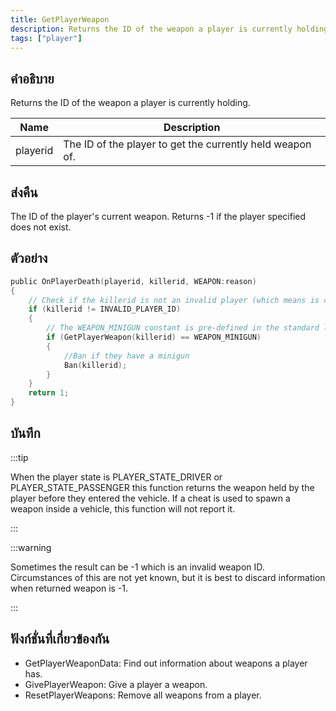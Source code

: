 ```yaml
---
title: GetPlayerWeapon
description: Returns the ID of the weapon a player is currently holding.
tags: ["player"]
---
```


## คำอธิบาย

Returns the ID of the weapon a player is currently holding.

| Name     | Description                                               |
| -------- | --------------------------------------------------------- |
| playerid | The ID of the player to get the currently held weapon of. |

## ส่งคืน

The ID of the player's current weapon. Returns -1 if the player specified does not exist.

## ตัวอย่าง

```c
public OnPlayerDeath(playerid, killerid, WEAPON:reason)
{
    // Check if the killerid is not an invalid player (which means is connected).
    if (killerid != INVALID_PLAYER_ID)
    {
        // The WEAPON_MINIGUN constant is pre-defined in the standard library and is equal to 38.
        if (GetPlayerWeapon(killerid) == WEAPON_MINIGUN)
        {
            //Ban if they have a minigun
            Ban(killerid);
        }
    }
    return 1;
}
```

## บันทึก

:::tip

When the player state is PLAYER_STATE_DRIVER or PLAYER_STATE_PASSENGER this function returns the weapon held by the player before they entered the vehicle. If a cheat is used to spawn a weapon inside a vehicle, this function will not report it.

:::

:::warning

Sometimes the result can be -1 which is an invalid weapon ID. Circumstances of this are not yet known, but it is best to discard information when returned weapon is -1.

:::

## ฟังก์ชั่นที่เกี่ยวข้องกัน

- GetPlayerWeaponData: Find out information about weapons a player has.
- GivePlayerWeapon: Give a player a weapon.
- ResetPlayerWeapons: Remove all weapons from a player.
